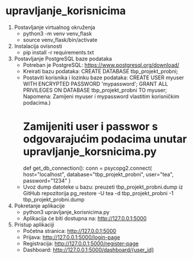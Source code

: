 # upravljanje_korisnicima
1. Postavljanje virtualnog okruženja
   - python3 -m venv venv_flask
   - source venv_flask/bin/activate
2. Instalacija ovisnosti
   - pip install -r requirements.txt
3. Postavljanje PostgreSQL baze podataka
   - Potreban je PostgreSQL: https://www.postgresql.org/download/
   - Kreirati bazu podataka: CREATE DATABASE tbp_projekt_probni;
   - Postaviti korisnika i lozinku baze podataka:
     CREATE USER myuser WITH ENCRYPTED PASSWORD 'mypassword';
     GRANT ALL PRIVILEGES ON DATABASE tbp_projekt_probni TO myuser;
     Napomena: Zamijeni myuser i mypassword vlastitim korisničkim podacima.)
     # Zamijeniti user i passwor s odgovarajućim podacima unutar upravljanje_korsnicima.py
      def get_db_connection():
       conn = psycopg2.connect(
           host="localhost",
           database="tbp_projekt_probni",
           user="tea",
           password="1234"
       )
   - Uvoz dump datoteke u bazu: preuzeti tbp_projekt_probni.dump iz GitHub repozitorija
     pg_restore -U tea -d tbp_projekt_probni -1 tbp_projekt_probni.dump
4. Pokretanje aplikacije
   - python3 upravljanje_korisnicima.py
   - Aplikacija će biti dostupna na: http://127.0.0.1:5000
5. Pristup aplikaciji
   - Početna stranica: http://127.0.0.1:5000
   - Prijava: http://127.0.0.1:5000/login-page
   - Registracija: http://127.0.0.1:5000/register-page
   - Dashboard: http://127.0.0.1:5000/dashboard/{user_id}

